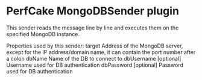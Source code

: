 PerfCake MongoDBSender plugin
=============================

This sender reads the message line by line and executes them on the specified MongoDB instance.

Properties used by this sender:
target		Address of the MongoDB server, except for the IP address/domain name, it can contain the port number after a colon
dbName		Name of the DB to connect to
dbUsername	[optional] Username used for DB authentication
dbPassword  [optional] Password used for DB authentication
